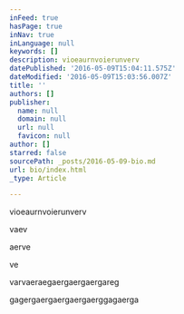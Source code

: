 ```yaml
---
inFeed: true
hasPage: true
inNav: true
inLanguage: null
keywords: []
description: vioeaurnvoierunverv
datePublished: '2016-05-09T15:04:11.575Z'
dateModified: '2016-05-09T15:03:56.007Z'
title: ''
authors: []
publisher:
  name: null
  domain: null
  url: null
  favicon: null
author: []
starred: false
sourcePath: _posts/2016-05-09-bio.md
url: bio/index.html
_type: Article

---
```

vioeaurnvoierunverv

vaev

aerve

ve

varvaeraegaergaergaergareg

gagergaergaergaergaerggagaerga